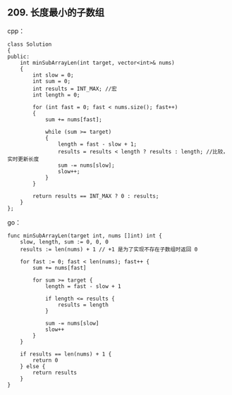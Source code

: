 ## 209. 长度最小的子数组
cpp：

    class Solution
    {
    public:
        int minSubArrayLen(int target, vector<int>& nums)
        {
            int slow = 0;
            int sum = 0;
            int results = INT_MAX; //宏
            int length = 0;

            for (int fast = 0; fast < nums.size(); fast++)
            {
                sum += nums[fast];

                while (sum >= target)
                {
                    length = fast - slow + 1;
                    results = results < length ? results : length; //比较，实时更新长度
                    sum -= nums[slow];
                    slow++;
                }
            }

            return results == INT_MAX ? 0 : results;
        }
    };

go：

    func minSubArrayLen(target int, nums []int) int {
        slow, length, sum := 0, 0, 0
        results := len(nums) + 1 // +1 是为了实现不存在子数组时返回 0

        for fast := 0; fast < len(nums); fast++ {
            sum += nums[fast]

            for sum >= target {
                length = fast - slow + 1

                if length <= results {
                    results = length
                } 

                sum -= nums[slow]
                slow++
            }
        }

        if results == len(nums) + 1 {
            return 0
        } else {
            return results
        }
    }